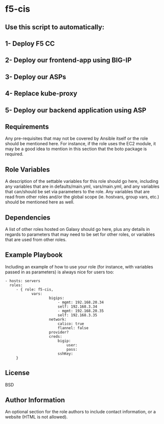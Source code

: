 f5-cis
=========

## Use this script to automatically:
## 1- Deploy F5 CC
## 2- Deploy our frontend-app using BIG-IP
## 3- Deploy our ASPs
## 4- Replace kube-proxy
## 5- Deploy our backend application using ASP

Requirements
------------

Any pre-requisites that may not be covered by Ansible itself or the role should be mentioned here. For instance, if the role uses the EC2 module, it may be a good idea to mention in this section that the boto package is required.

Role Variables
--------------

A description of the settable variables for this role should go here, including any variables that are in defaults/main.yml, vars/main.yml, and any variables that can/should be set via parameters to the role. Any variables that are read from other roles and/or the global scope (ie. hostvars, group vars, etc.) should be mentioned here as well.

Dependencies
------------

A list of other roles hosted on Galaxy should go here, plus any details in regards to parameters that may need to be set for other roles, or variables that are used from other roles.

Example Playbook
----------------

Including an example of how to use your role (for instance, with variables passed in as parameters) is always nice for users too:

    - hosts: servers
      roles:
         - { role: f5-cis,
                vars:
                        bigips:
                            - mgmt: 192.168.20.34
                            self: 192.168.3.34
                            - mgmt: 192.168.20.35
                            self: 192.168.3.35
                        network:
                            calico: true
                            flannel: false
                        provider?
                        creds:
                            bigip:
                                user:
                                pass:
                            sshKey:
         }

License
-------

BSD

Author Information
------------------

An optional section for the role authors to include contact information, or a website (HTML is not allowed).
